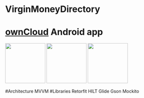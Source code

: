 # VirginMoneyDirectory
# [ownCloud](https://owncloud.org) Android app

<img src="https://github.com/yowee/VirginMoneyDirectory/assets/14086636/98b2588c-c33d-45a7-81c0-f4101f54d7e0" width="128"/>
<img src="https://github.com/yowee/VirginMoneyDirectory/assets/14086636/1a6a33e8-7a5a-4212-9201-b45830b6b082" width="128"/>
<img src="https://github.com/yowee/VirginMoneyDirectory/assets/14086636/98b2588c-c33d-45a7-81c0-f4101f54d7e0" width="128"/>



#Architecture 
MVVM
#Libraries 
Retorfit
HILT
Glide
Gson
Mockito




